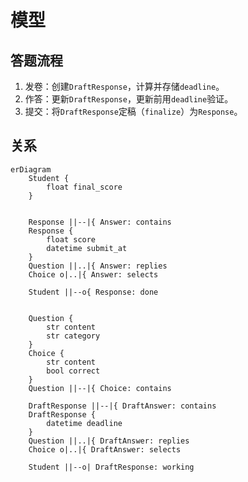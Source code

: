 # 模型

## 答题流程

1. 发卷：创建`DraftResponse`，计算并存储`deadline`。
2. 作答：更新`DraftResponse`，更新前用`deadline`验证。
3. 提交：将`DraftResponse`定稿（`finalize`）为`Response`。

## 关系

```mermaid
erDiagram
    Student {
        float final_score
    }


    Response ||--|{ Answer: contains
    Response {
        float score
        datetime submit_at
    }
    Question ||..|{ Answer: replies
    Choice o|..|{ Answer: selects

    Student ||--o{ Response: done


    Question {
        str content
        str category
    }
    Choice {
        str content
        bool correct
    }
    Question ||--|{ Choice: contains

    DraftResponse ||--|{ DraftAnswer: contains
    DraftResponse {
        datetime deadline
    }
    Question ||..|{ DraftAnswer: replies
    Choice o|..|{ DraftAnswer: selects

    Student ||--o| DraftResponse: working
```

